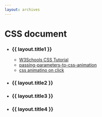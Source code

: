 ```yaml
---
layout: archives
---
```


# CSS document

- ### {{ layout.title1 }}

  - [W3Schools CSS Tutorial](https://www.w3schools.com/css/default.asp)
  - [passing-parameters-to-css-animation](https://stackoverflow.com/questions/49750473/passing-parameters-to-css-animation)
  - [css animatino on click](https://codepen.io/thetallweeks/pen/naNPWm)


      

- ### {{ layout.title2 }}
- ### {{ layout.title3 }}
- ### {{ layout.title4 }}


